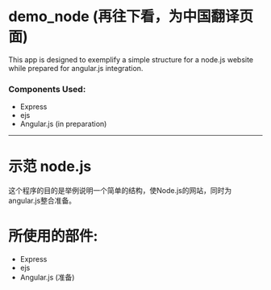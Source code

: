 # demo_node (再往下看，为中国翻译页面)
This app is designed to exemplify a simple structure for a node.js website while prepared for angular.js integration.

### Components Used:
* Express
* ejs
* Angular.js (in preparation)

***

# 示范 node.js
这个程序的目的是举例说明一个简单的结构，使Node.js的网站，同时为angular.js整合准备。

# 所使用的部件:
* Express
* ejs
* Angular.js (准备)

